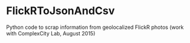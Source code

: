 # FlickRToJsonAndCsv
Python code to scrap information from geolocalized FlickR photos (work with ComplexCity Lab, August 2015)
